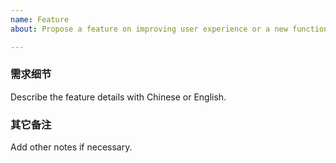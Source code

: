 ```yaml
---
name: Feature
about: Propose a feature on improving user experience or a new functionality.

---
```



### 需求细节

Describe the feature details with Chinese or English.



### 其它备注
Add other notes if necessary.
